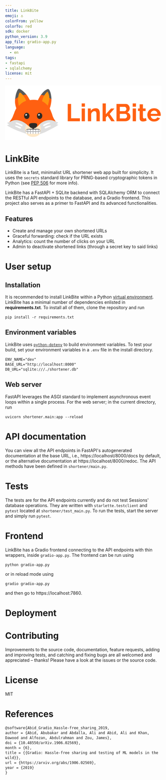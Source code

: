 ```yaml
---
title: LinkBite
emoji: ⚓
colorFrom: yellow
colorTo: red
sdk: docker
python_version: 3.9
app_file: gradio-app.py
language: 
  - en
tags:
- fastapi
- sqlalchemy
license: mit
---
```


![Logo for LinkBite](img/LinkBite.png)

# LinkBite 

LinkBite is a fast, minimalist URL shortener web app built for simplicity. It uses the `secrets` standard library for PRNG-based cryptographic tokens in Python (see [PEP 506](https://peps.python.org/pep-0506/) for more info).

LinkBite has a FastAPI + SQLite backend with SQLAlchemy ORM to connect the RESTful API endpoints to the database, and a Gradio frontend. This project also serves as a primer to FastAPI and its advanced functionalities.

## Features

- Create and manage your own shortened URLs
- Graceful forwarding: check if the URL exists
- Analytics: count the number of clicks on your URL
- Admin to deactivate shortened links (through a secret key to said links) 

# User setup

## Installation

It is recommended to install LinkBite within a Python [virtual environment](https://www.dataquest.io/blog/a-complete-guide-to-python-virtual-environments/). LinkBite has a minimal number of dependencies enlisted in **requirements.txt**. To install all of them, clone the repository and run

```
pip install -r requirements.txt
```

## Environment variables

LinkBite uses [`python-dotenv`](https://pypi.org/project/python-dotenv/) to build environment variables. To test your build, set your environment variables in a `.env` file in the install directory.

```
ENV_NAME="dev"
BASE_URL="http://localhost:8000"
DB_URL="sqlite:///./shortener.db"
```

## Web server

FastAPI leverages the ASGI standard to implement asynchronous event loops within a single process. For the web server; in the current directory, run

```
uvicorn shortener.main:app --reload
```

# API documentation

You can view all the API endpoints in FastAPI's autogenerated documentation at the base URL, i.e., https://localhost/8000/docs by default, or the alternative documentation at https://localhost/8000/redoc. The API methods have been defined in `shortener/main.py`.

# Tests
The tests are for the API endpoints currently and do not test Sessions' database operations. They are written with `starlette.testclient` and `pytest` located at `shortener/test_main.py`. To run the tests, start the server and simply run `pytest`.

# Frontend
LinkBite has a Gradio frontend connecting to the API endpoints with thin wrappers, inside `gradio-app.py`. The frontend can be run using
```
python gradio-app.py
```
or in reload mode using
```
gradio gradio-app.py
```
and then go to https://localhost:7860.

# Deployment

# Contributing
Improvements to the source code, documentation, feature requests, adding and improving tests, and catching and fixing bugs are all welcomed and appreciated – thanks! Please have a look at the issues or the source code. 

# License
MIT

# References
```
@software{Abid_Gradio_Hassle-free_sharing_2019,
author = {Abid, Abubakar and Abdalla, Ali and Abid, Ali and Khan, Dawood and Alfozan, Abdulrahman and Zou, James},
doi = {10.48550/arXiv.1906.02569},
month = {6},
title = {{Gradio: Hassle-free sharing and testing of ML models in the wild}},
url = {https://arxiv.org/abs/1906.02569},
year = {2019}
}
```